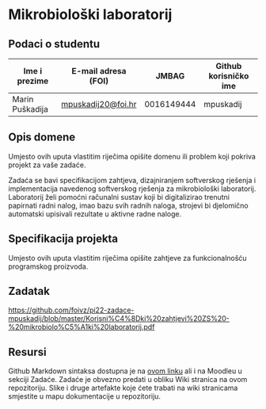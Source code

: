 # Mikrobiološki laboratorij

## Podaci o studentu

Ime i prezime | E-mail adresa (FOI) | JMBAG | Github korisničko ime
------------  | ------------------- | ----- | ---------------------
Marin Puškadija | mpuskadij20@foi.hr | 0016149444 | mpuskadij


## Opis domene
Umjesto ovih uputa vlastitim riječima opišite domenu ili problem koji pokriva projekt za vaše zadaće.

Zadaća se bavi specifikacijom zahtjeva, dizajniranjem softverskog rješenja i implementacija navedenog softverskog rješenja za mikrobiološki laboratorij. Laboratorij želi pomoćni računalni sustav koji bi digitalizirao trenutni papirnati radni nalog, imao bazu svih radnih naloga, strojevi bi djelomično automatski upisivali rezultate u aktivne radne naloge. 


## Specifikacija projekta
Umjesto ovih uputa vlastitim riječima opišite zahtjeve za funkcionalnošću programskog proizvoda.

## Zadatak
https://github.com/foivz/pi22-zadace-mpuskadij/blob/master/Korisni%C4%8Dki%20zahtjevi%20ZS%20-%20mikrobiolo%C5%A1ki%20laboratorij.pdf

## Resursi
Github Markdown sintaksa dostupna je na [ovom linku](https://guides.github.com/features/mastering-markdown/) ali i na Moodleu u sekciji Zadaće.
Zadaće je obvezno predati u obliku Wiki stranica na ovom repozitoriju. Slike i druge artefakte koje ćete trabati na wiki stranicama smjestite u mapu dokumentacije u repozitoriju. 
